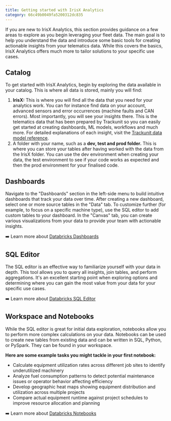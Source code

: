 ```yaml
---
title: Getting started with IrisX Analytics
category: 66c49b0049fa5200312dc835
---
```


If you are new to IrisX Analytics, this section provides guidance on a few areas to explore as you begin leveraging your fleet data. The main goal is to help you understand the data and introduce some basic tools for creating actionable insights from your telematics data. While this covers the basics, IrisX Analytics offers much more to tailor solutions to your specific use cases.

## Catalog
To get started with IrisX Analytics, begin by exploring the data available in your catalog. This is where all data is stored, mainly you will find: 

1. **IrisX:** This is where you will find all the data that you need for your analytics work. You can for instance find data on your account, advanced sensors and error occurrences (machine faults and CAN errors). Most importantly, you will see your insights there. This is the telematics data that has been prepared by Trackunit so you can easily get started at creating dashboards, ML models, workflows and much more. For detailed explanations of each insight, visit the [Trackunit data model reference](https://developers.trackunit.com/reference/data-model).
2. A folder with your name, such as a **dev, test and prod folder.** This is where you can store your tables after having worked with the data from the IrisX folder. You can use the dev environment when creating your data, the test environment to see if your code works as expected and then the prod environment for your finalised code. 

## Dashboards
Navigate to the "Dashboards" section in the left-side menu to build intuitive dashboards that track your data over time. After creating a new dashboard, select one or more source tables in the "Data" tab. To customize further (for example, to focus on a specific machine type), use the SQL editor to add custom tables to your dashboard. In the "Canvas" tab, you can create various visualizations from your data to provide your team with actionable insights.

:arrow_right: Learn more about [Databricks Dashboards](https://docs.databricks.com/aws/en/dashboards/)

## SQL Editor
The SQL editor is an effective way to familiarize yourself with your data in depth. This tool allows you to query all insights, join tables, and perform aggregations. It's an excellent starting point when exploring options and determining where you can gain the most value from your data for your specific use cases.

:arrow_right: Learn more about [Databricks SQL Editor](https://docs.databricks.com/aws/en/sql/user/sql-editor/)

## Workspace and Notebooks
While the SQL editor is great for initial data exploration, notebooks allow you to perform more complex calculations on your data. Notebooks can be used to create new tables from existing data and can be written in SQL, Python, or PySpark. They can be found in your workspace.

**Here are some example tasks you might tackle in your first notebook:**

- Calculate equipment utilization rates across different job sites to identify underutilized machinery
- Analyze fuel consumption patterns to detect potential maintenance issues or operator behavior affecting efficiency
- Develop geographic heat maps showing equipment distribution and utilization across multiple projects
- Compare actual equipment runtime against project schedules to improve resource allocation and planning

:arrow_right: Learn more about [Databricks Notebooks](https://docs.databricks.com/aws/en/notebooks/)
